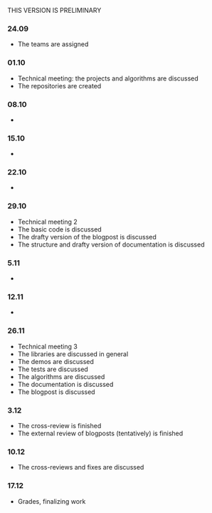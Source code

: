 THIS VERSION IS PRELIMINARY

### 24.09
* The teams are assigned

### 01.10
* Technical meeting: the projects and algorithms are discussed
* The repositories are created
  
### 08.10
-
### 15.10
-
### 22.10
-
### 29.10
* Technical meeting 2
* The basic code is discussed
* The drafty version of the blogpost is discussed
* The structure and drafty version of documentation is discussed
### 5.11
-
### 12.11
-

### 26.11
* Technical meeting 3
* The libraries are discussed in general
* The demos are discussed
* The tests are discussed
* The algorithms are discussed
* The documentation is discussed
* The blogpost is discussed


### 3.12
* The cross-review is finished
* The external review of blogposts (tentatively) is finished
### 10.12
* The cross-reviews and fixes are discussed
### 17.12
* Grades, finalizing work
